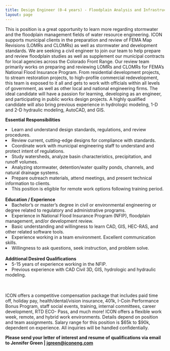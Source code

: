 ```yaml
---
title: Design Engineer (0-4 years) - Floodplain Analysis and Infrastructure Review
layout: page
---
```


This is position is a great opportunity to learn more regarding stormwater and the floodplain management fields of water resource
engineering. ICON supports municipal clients in the preparation and review of FEMA Map Revisions (LOMRs and CLOMRs) as well as
stormwater and development standards. We are seeking a civil engineer to join our team to help prepare and review floodplain studies
as well as supplement our municipal contracts for local agencies across the Colorado Front Range. Our review team primarily works on
preparing and reviewing LOMRs and CLOMRs for FEMA’s National Flood Insurance Program. From residential development projects,
to stream restoration projects, to high-profile commercial redevelopment, this team is exposed to it all and gets to work with officials
within all levels of government, as well as other local and national engineering firms. The ideal candidate will have a passion for
learning, developing as an engineer, and participating in public works design projects. A highly qualified candidate will also bring
previous experience in hydrologic modeling, 1-D and 2-D hydraulic modeling, AutoCAD, and GIS.

<b>Essential Responsibilities</b>
<li>Learn and understand design standards, regulations, and review procedures.</li>
<li>Review current, cutting-edge designs for compliance with standards.</li>
<li>Coordinate work with municipal engineering staff to understand and protect intent of regulations.</li>
<li>Study watersheds, analyze basin characteristics, precipitation, and runoff volumes.</li>
<li>Analyzing stormwater, detention/water quality ponds, channels, and natural drainage systems.</li>
<li>Prepare outreach materials, attend meetings, and present technical information to clients.</li>
<li>This position is eligible for remote work options following training period.</li>

<br>
<b>Education / Experience</b>

<li>Bachelor’s or master’s degree in civil or environmental engineering or degree related to regulatory and administrative
programs.</li>
<li>Experience in National Flood Insurance Program (NFIP), floodplain management, and/or development review.</li>
<li>Basic understanding and willingness to learn CAD, GIS, HEC-RAS, and other related software tools.</li>
<li>Experience working in a team environment. Excellent communication skills.</li>
<li>Willingness to ask questions, seek instruction, and problem solve.</li>

<br>
<b>Additional Desired Qualifications</b>
<li>5-15 years of experience working in the NFIP.</li>
<li>Previous experience with CAD Civil 3D, GIS, hydrologic and hydraulic modeling.</li>

<br>
<br>

ICON offers a competitive compensation package that includes paid time off, holiday pay, health/dental/vision insurance,
401k, I-Coin Performance Bonus Program, staff social events, training, internal committees, career development, RTD ECO-
Pass, and much more! ICON offers a flexible work week, remote, and hybrid work environments. Details depend on position and team assignments. Salary range for this position is $65k to $90k, dependent on experience. All inquiries will be handled confidentially.


<b>Please send your letter of interest and resume of qualifications via email to
Jennifer Green | <jgreen@iconeng.com></b>
